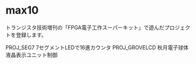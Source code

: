 # max10
トランジスタ技術増刊の「FPGA電子工作スーパーキット」で遊んだプロジェクトを登録します。

PROJ_SEG7  7セグメントLEDで16進カウンタ
PROJ_GROVELCD  秋月電子球体液晶表示ユニット制御
